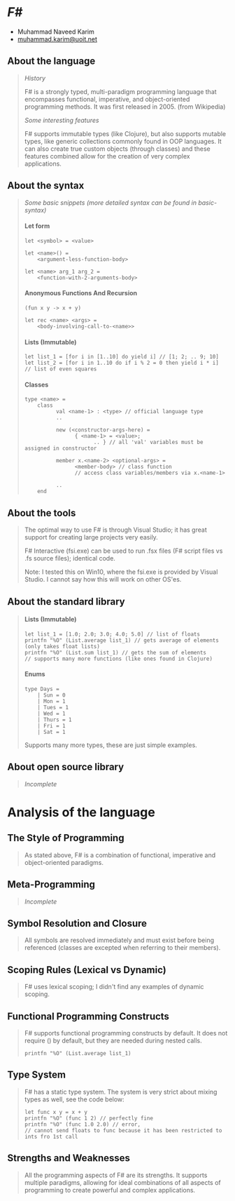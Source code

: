 # _F#_

- Muhammad Naveed Karim
- muhammad.karim@uoit.net

## About the language

> _History_
>
> F# is a strongly typed, multi-paradigm programming language that encompasses functional, imperative, and object-oriented programming methods. It was first released in 2005. (from Wikipedia)
>
> _Some interesting features_
>
> F# supports immutable types (like Clojure), but also supports mutable types, like generic collections commonly found in OOP languages. It can also create true custom objects (through classes) and these features combined allow for the creation of very complex applications.

## About the syntax
> _Some basic snippets (more detailed syntax can be found in basic-syntax)_
> 
> #### Let form
> ```
> let <symbol> = <value>
> 
> let <name>() =
>     <argument-less-function-body>
> 
> let <name> arg_1 arg_2 =
>     <function-with-2-arguments-body>
> ```
> 
> #### Anonymous Functions And Recursion
> ```
> (fun x y -> x + y)
> 
> let rec <name> <args> =
>     <body-involving-call-to-<name>>
> ```
> 
> #### Lists (Immutable)
> ```
> let list_1 = [for i in [1..10] do yield i] // [1; 2; .. 9; 10]
> let list_2 = [for i in 1..10 do if i % 2 = 0 then yield i * i] // list of even squares
> ```
> 
> #### Classes
> ```
> type <name> =
>     class
>           val <name-1> : <type> // official language type
>           ..
>             
>           new (<constructor-args-here) = 
>                 { <name-1> = <value>;
>                       .. } // all 'val' variables must be assigned in constructor
> 
>           member x.<name-2> <optional-args> =
>                 <member-body> // class function
>                 // access class variables/members via x.<name-1>
> 
>           ..
>     end
> ```

## About the tools

> The optimal way to use F# is through Visual Studio; it has great support for creating large projects very easily.
>
> F# Interactive (fsi.exe) can be used to run .fsx files (F# script files vs .fs source files); identical code.
>
> Note: I tested this on Win10, where the fsi.exe is provided by Visual Studio. I cannot say how this will work on other OS'es.

## About the standard library
> #### Lists (Immutable)
> ```
> let list_1 = [1.0; 2.0; 3.0; 4.0; 5.0] // list of floats
> printfn "%O" (List.average list_1) // gets average of elements (only takes float lists)
> printfn "%O" (List.sum list_1) // gets the sum of elements
> // supports many more functions (like ones found in Clojure)
> ```
>
> #### Enums
> ```
> type Days =
>     | Sun = 0
>     | Mon = 1
>     | Tues = 1
>     | Wed = 1
>     | Thurs = 1
>     | Fri = 1
>     | Sat = 1
> ```
>
> Supports many more types, these are just simple examples.

## About open source library
> _Incomplete_

# Analysis of the language

## The Style of Programming
> As stated above, F# is a combination of functional, imperative and object-oriented paradigms.

## Meta-Programming
> _Incomplete_

## Symbol Resolution and Closure
> All symbols are resolved immediately and must exist before being referenced (classes are excepted when referring to their members).

## Scoping Rules (Lexical vs Dynamic)
> F# uses lexical scoping; I didn't find any examples of dynamic scoping.

## Functional Programming Constructs
> F# supports functional programming constructs by default. It does not require () by default, but they are needed during nested calls.
> ```
> printfn "%O" (List.average list_1) 
> ```

## Type System
> F# has a static type system. The system is very strict about mixing types as well, see the code below:
>```
> let func x y = x + y
> printfn "%O" (func 1 2) // perfectly fine
> printfn "%O" (func 1.0 2.0) // error, 
> // cannot send floats to func because it has been restricted to ints fro 1st call
>```

## Strengths and Weaknesses
> All the programming aspects of F# are its strengths. It supports multiple paradigms, allowing for ideal combinations of all aspects of programming to create powerful and complex applications.
